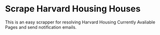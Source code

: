# Scrape Harvard Housing Houses 

This is an easy scrapper for resolving Harvard Housing Currently Avaliable Pages and send notification emails.

